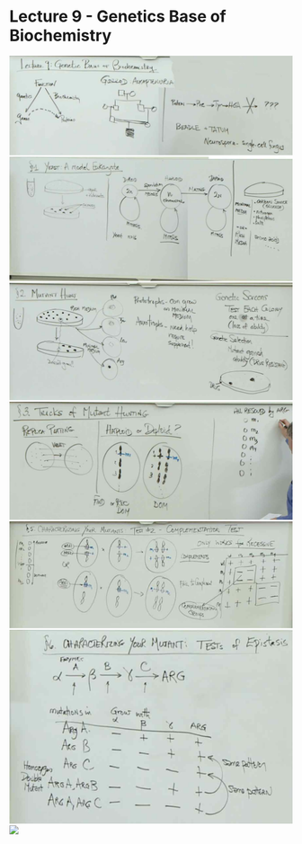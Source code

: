 # Lecture 9 - Genetics Base of Biochemistry
![](./G09_1.jpg)
![](./G09_2.jpg)
![](./G09_3.jpg)
![](./G09_4.jpg)
![](./G09_5.jpg)
![](./G09_6.jpg)
![](./G09_7.jpg)
